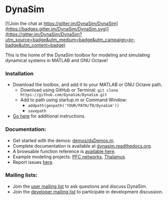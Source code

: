 # DynaSim

[![Join the chat at https://gitter.im/DynaSim/DynaSim](https://badges.gitter.im/DynaSim/DynaSim.svg)](https://gitter.im/DynaSim/DynaSim?utm_source=badge&utm_medium=badge&utm_campaign=pr-badge&utm_content=badge)

This is the home of the DynaSim toolbox for modeling and simulating dynamical
systems in MATLAB and GNU Octave!

### Installation

* Download the toolbox, and add it to your MATLAB or GNU Octave path.
  * Download using GitHub or Terminal: `git clone https://github.com/DynaSim/DynaSim.git`
  * Add to path using startup.m or Command Window:
    * `addpath(genpath('YOUR/PATH/TO/DynaSim'))`
    * `savepath`
* [Go here](http://dynasim.readthedocs.io/en/latest/introduction/installation.html) for additional instructions.

### Documentation:

- Get started with the demos: [demos/dsDemos.m](https://github.com/DynaSim/DynaSim/blob/master/demos/dsDemos.m).
- Complete documentation is available at [dynasim.readthedocs.org](http://dynasim.readthedocs.org).
- A browsable function reference is [available
  here](https://github.com/DynaSim/docs).
- Example modeling projects: [PFC networks](https://github.com/jsherfey/PFC_models), [Thalamus](https://github.com/asoplata/ching2010_tcre_dynasim_mechanisms).
- Report issues [here](https://github.com/DynaSim/DynaSim/issues).

### Mailing lists:

- Join the [user mailing list](https://groups.google.com/forum/#!forum/dynasim-users) to ask questions and discuss DynaSim.
- Join the [developer mailing list](https://groups.google.com/forum/#!forum/dynasim-developers) to participate in development discussion.
